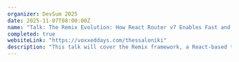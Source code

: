 ```yaml
---
organizer: DevSum 2025
date: 2025-11-07T08:00:00Z
name: "Talk: The Remix Evolution: How React Router v7 Enables Fast and Resilient Apps"
completed: true
websiteLink: "https://voxxeddays.com/thessaloniki"
description: "This talk will cover the Remix framework, a React-based tool for building durable web applications. It will discuss its architecture, features, and advantages over traditional frameworks, along with the build process using Vite, deployment flexibility, and how Remix Route Modules simplify development by integrating data, UI, and interactivity."
---
```

